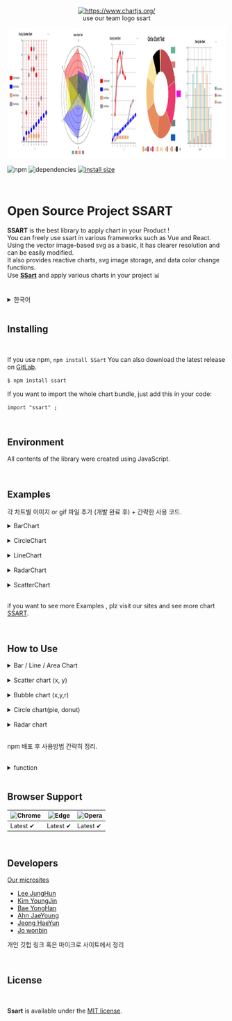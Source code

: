 <p align="center">
  <a href="our micro sites" target="_blank">
    <img src="https://www.chartjs.org/media/logo-title.svg" alt="https://www.chartjs.org/"><br/>
  </a>
   use our team logo ssart
</p>

 <img src= src\img\sample.jpg width = "100%" height = "300px">

![npm](https://img.shields.io/npm/v/ssart) <!-- 배포하면 버전이 찍힘  -->
![dependencies](https://img.shields.io/badge/dependencies-d3-brightengreen)
[![install size](https://packagephobia.now.sh/badge?p=ssart)](https://packagephobia.now.sh/result?p=ssart)


<br>

# Open Source Project SSART

**SSART** is the best library to apply chart in your Product !<br>
You can freely use ssart in various frameworks such as Vue and React.<br>
Using the vector image-based svg as a basic, it has clearer resolution and can be easily modified.<br>
It also provides reactive charts, svg image storage, and data color change functions.<br>
Use [**SSart**]() and apply various charts in your project 📊 <br><br> 


<details>
  <summary>한국어</summary>
  <br>
   ssart는 다양한 차트를 프로젝트에 적용할 수 있는 최고의 라이브러리입니다<br>
    Vue 와 React 같은 다양한 프레임 워크에서 자유롭게 사용할 수 있습니다.<br>
    vector 이미지 기반의 svg를 사용하여 선명한 해상도를 가진 차트를 자유롭게 수정할 수 있습니다.<br>
    또한, 반응형 차트, svg 이미지 저장 기능, 데이터 색상 변경 기능 등을 제공합니다.<br>
    ssart를 이용하여 다양한 차트를 여러분의 프로젝트에 적용해 보세요    <br>
  </details>
<br>

## Installing
<br>

If you use npm, ```npm install SSart``` You can also download the latest release on [GitLab](https://lab.ssafy.com/s06-final/S06P31S201.git).

``` bash
$ npm install ssart
```

If you want to import the whole chart bundle, just add this in your code:

``` vue
import "ssart" ; 
```
<br>

## Environment

All contents of the library were created using JavaScript.

<br>

## Examples

각 차트별 이미지 or gif 파일 추가 (개발 완료 후) + 간략한 사용 코드.

<details>
  <summary>BarChart</summary>
  <br>
    <img src=src\img\IndexImg\1.Bar.png width = "300px" height = "300px">

    barchart

<br>
  </details>
 <br>
 <details>
  <summary>CircleChart</summary>
  <br>
    <img src=src\img\IndexImg\8.Pie.png width = "300px" height = "300px">

    circlechart

<br>
  </details>
  <br>
  <details>
  <summary>LineChart</summary>
  <br>
    <img src=src\img\IndexImg\3.Line.png width = "300px" height = "300px">

    linechart

<br>
  </details>
  <br>
  <details>
  <summary>RadarChart</summary>
  <br>
    <img src= src\img\IndexImg\9.Radar.png width = "300px" height = "300px">

    radarchart

<br>
  </details>
  <br>
  
  <details>
  <summary>ScatterChart</summary>
  <br>
    <img src= src\img\IndexImg\5.Scatter.png width = "300px" height = "300px">

    scatterchart

<br>
  </details>

<br>

if you want to see more Examples , plz visit our sites and see more chart [SSART](ssart).

<br>

## How to Use

<details>
  <summary>Bar / Line / Area Chart</summary>
  <br>

```js
const data = {
  labels: ['a','b','c','d','e','f'],
  datasets: [
    {
      label: 'Fully Rounded',
      data: [
              {name: 'a', value: 10},
              {name: 'b', value: 29},
              {name: 'c', value: 32},
              {name: 'd', value: 25},
              {name: 'e', value: 23},
              {name: 'f', value: 15}
            ],
      borderColor: red, // 추후 추가
      backgroundColor: red,
      borderWidth: 2,  // 추후 추가
      borderRadius: Number.MAX_VALUE,// 추후 추가
      borderSkipped: false, // 추후 추가
    },
    {
      label: 'Small Radius',
			data : [
              {name: 'a', value: 10},
              {name: 'b', value: 29},
              {name: 'c', value: 32},
              {name: 'd', value: 25},
              {name: 'e', value: 23},
              {name: 'f', value: 15}
            ],
      borderColor: blue,// 추후 추가
      backgroundColor: blue,
      borderWidth: 2,// 추후 추가
      borderRadius: 5,// 추후 추가
      borderSkipped: false,// 추후 추가
    }
  ]
};


```

<br>
  </details>
 <br>
 <details>
  <summary>Scatter chart (x, y)</summary>
  <br>

``` js
const data = {
		labels: [0, 1, 2, 3, 4, 5, 6, 7, 8, 9],
		datasets: [
			{
				label: 'Fully Rounded',
				data: [
					{ name: 1, value: 10 },
					{ name: 2, value: 29 },
					{ name: 3, value: 32 },
					{ name: 4, value: 25 },
					{ name: 5, value: 23 },
					{ name: 10, value: 15 }
				],
				backgroundColor: "red",

			},
			{
				label: 'Small Radius',
				data: [1, 3, 3, 4, 5, 6, 7, 8, 9, 10]
				,
				backgroundColor: "blue",
			},
			{
				label: 'Small Radius',
				data:
				[
					[1, 1], [2, 2], [3, 2], [4, 2], [5, 2], [6, 2]
				],
			},
			{
				label: 'Small Radius',
				data: [
					{ x: 1, y: 15 },
					{ x: 2, y: 23 },
					{ x: 3, y: 25 },
					{ x: 4, y: 32 },
					{ x: 5, y: 29 },
					{ x: 6, y: 13 },
					{ x: 7, y: 15 },
				],
			}
		]
};
```

<br>
  </details>
  <br>
  <details>
  <summary>Bubble chart (x,y,r)</summary>
  <br>
    
```js
const data = {
    labels: [0, 1, 2, 3, 4, 5, 6, 7, 8, 9],
    datasets: [
        {
            label: 'Small Radius',
            data:
                [
                    [1, 1, 1], [2, 2, 2], [3, 2, 3], [4, 2, 4], [5, 2, 5], [6, 2, 6]
                ],
        },
        {
            label: 'Small Radius',
            data: [
                { x: 1, y: 15, r: 10 },
                { x: 2, y: 23, r: 20 },
                { x: 3, y: 25, r: 30 },
                { x: 4, y: 32, r: 30 },
                { x: 5, y: 29, r: 100 },
                { x: 6, y: 13, r: 20 },
                { x: 7, y: 15, r: 50 },
            ],
        }
    ]
};
```

<br>
  </details>
  <br>
  <details>
  <summary>Circle chart(pie, donut)</summary>
  <br>

```js
const data = {
   labels: ['A', 'B', 'C', 'D', 'E', 'F', 'G', 'H'],
   datasets: [
      { name: 'AAAAAAAAAAA', value: 1000, color: '#efa86b' },
      { name: 'BBBBBBBBBBB', value: 1500, color: '#c1484f' },
      { name: 'C', value: 1300, color: '#d35d50' },
      { name: 'D', value: 900, color: '#f4c17c' },
      { name: 'E', value: 300, color: '#fae8a4' },
      { name: 'F', value: 1200, color: '#df7454' },
      { name: 'G', value: 1100, color: '#e88d5d' },
      { name: 'H', value: 600, color: '#f8d690' }
   ]
};
```

<br>
  </details>
  <br>
  
  <details>
  <summary>Radar chart</summary>
  <br>
    
```js
const data = {
            labels: ['A', 'B', 'C', 'D' ,'E' ,'F'], // 각 축 이름
            datasets: [ // 각 데이터 이름
                { name: 'AAA' },
                { name: 'BBB' },
                { name: 'CC' },
                { name : 'DDDDD'}
            ],
            data:[ // 각 데이터 value
                [2700,2700,1200,13,1400,1700],
                [1400,100,2800,2500,1200,2100],
                [1200,1900,1400,12,2700,1600],
                [20,2200,2000,520,2300,200],
            ]            
        };
```

<br>
  </details>

<br>

npm 배포 후 사용방법 간략히 정리.

<br>

<details>
  <summary>function</summary>
  A collection of frequently used function

  주요 사용하는 기능 추려서 정리 예정.
  </details>

<br>

## Browser Support
![Chrome](https://raw.githubusercontent.com/alrra/browser-logos/main/src/chrome/chrome_48x48.png) | ![Edge](https://raw.githubusercontent.com/alrra/browser-logos/main/src/edge/edge_48x48.png) |![Opera](https://raw.githubusercontent.com/alrra/browser-logos/main/src/opera/opera_48x48.png) |
--- | --- | --- |
Latest ✔ | Latest ✔ | Latest ✔ |
<br>

## Developers

[Our microsites](https://naver.com) <br>

* [Lee JungHun]()<br>
* [Kim YoungJin]()<br>
* [Bae YongHan]()<br>
* [Ahn JaeYoung]()<br>
* [Jeong HaeYun]()<br>
* [Jo wonbin]()<br>

개인 깃헙 링크 혹은 마이크로 사이트에서 정리

<br>

## License

<br>

**Ssart** is available under the [MIT license](LICENSE).

<br>
<!-- MIT 라이센스 링크 -->
